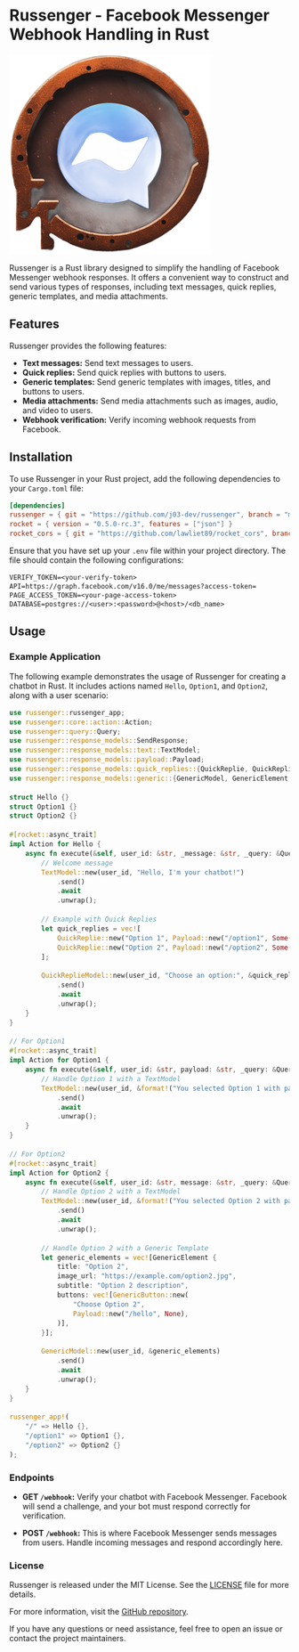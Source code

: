 # Russenger - Facebook Messenger Webhook Handling in Rust

![Russenger Logo](./image.png)

Russenger is a Rust library designed to simplify the handling of Facebook Messenger webhook responses. It offers a convenient way to construct and send various types of responses, including text messages, quick replies, generic templates, and media attachments.

## Features

Russenger provides the following features:

- **Text messages:** Send text messages to users.
- **Quick replies:** Send quick replies with buttons to users.
- **Generic templates:** Send generic templates with images, titles, and buttons to users.
- **Media attachments:** Send media attachments such as images, audio, and video to users.
- **Webhook verification:** Verify incoming webhook requests from Facebook.

## Installation

To use Russenger in your Rust project, add the following dependencies to your `Cargo.toml` file:

```toml
[dependencies]
russenger = { git = "https://github.com/j03-dev/russenger", branch = "main" }
rocket = { version = "0.5.0-rc.3", features = ["json"] }
rocket_cors = { git = "https://github.com/lawliet89/rocket_cors", branch = "master" }
```

Ensure that you have set up your `.env` file within your project directory. The file should contain the following configurations:

```env
VERIFY_TOKEN=<your-verify-token>
API=https://graph.facebook.com/v16.0/me/messages?access-token=
PAGE_ACCESS_TOKEN=<your-page-access-token>
DATABASE=postgres://<user>:<password>@<host>/<db_name>
```

## Usage

### Example Application

The following example demonstrates the usage of Russenger for creating a chatbot in Rust. It includes actions named `Hello`, `Option1`, and `Option2`, along with a user scenario:

```rust
use russenger::russenger_app;
use russenger::core::action::Action;
use russenger::query::Query;
use russenger::response_models::SendResponse;
use russenger::response_models::text::TextModel;
use russenger::response_models::payload::Payload;
use russenger::response_models::quick_replies::{QuickReplie, QuickReplieModel};
use russenger::response_models::generic::{GenericModel, GenericElement, GenericButton};

struct Hello {}
struct Option1 {}
struct Option2 {}

#[rocket::async_trait]
impl Action for Hello {
    async fn execute(&self, user_id: &str, _message: &str, _query: &Query) {
        // Welcome message
        TextModel::new(user_id, "Hello, I'm your chatbot!")
            .send()
            .await
            .unwrap();

        // Example with Quick Replies
        let quick_replies = vec![
            QuickReplie::new("Option 1", Payload::new("/option1", Some("payload_for_option1".to_string()))),
            QuickReplie::new("Option 2", Payload::new("/option2", Some("payload_for_option2".to_string()))),
        ];

        QuickReplieModel::new(user_id, "Choose an option:", &quick_replies)
            .send()
            .await
            .unwrap();
    }
}

// For Option1
#[rocket::async_trait]
impl Action for Option1 {
    async fn execute(&self, user_id: &str, payload: &str, _query: &Query) {
        // Handle Option 1 with a TextModel
        TextModel::new(user_id, &format!("You selected Option 1 with payload: {}", payload))
            .send()
            .await
            .unwrap();
    }
}

// For Option2
#[rocket::async_trait]
impl Action for Option2 {
    async fn execute(&self, user_id: &str, message: &str, _query: &Query) {
        // Handle Option 2 with a TextModel
        TextModel::new(user_id, &format!("You selected Option 2 with payload: {}", message))
            .send()
            .await
            .unwrap();
        
        // Handle Option 2 with a Generic Template
        let generic_elements = vec![GenericElement {
            title: "Option 2",
            image_url: "https://example.com/option2.jpg",
            subtitle: "Option 2 description",
            buttons: vec![GenericButton::new(
                "Choose Option 2",
                Payload::new("/hello", None),
            )],
        }];

        GenericModel::new(user_id, &generic_elements)
            .send()
            .await
            .unwrap();
    }
}

russenger_app!(
    "/" => Hello {},
    "/option1" => Option1 {},
    "/option2" => Option2 {}
);
```

### Endpoints

- **GET `/webhook`:** Verify your chatbot with Facebook Messenger. Facebook will send a challenge, and your bot must respond correctly for verification.

- **POST `/webhook`:** This is where Facebook Messenger sends messages from users. Handle incoming messages and respond accordingly here.

### License

Russenger is released under the MIT License. See the [LICENSE](LICENSE) file for more details.

For more information, visit the [GitHub repository](https://github.com/j03-dev/russenger).

If you have any questions or need assistance, feel free to open an issue or contact the project maintainers.